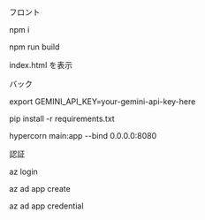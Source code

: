 フロント

npm i

npm run build

index.html を表示

バック

export GEMINI_API_KEY=your-gemini-api-key-here

pip install -r requirements.txt

hypercorn main:app --bind 0.0.0.0:8080

認証

az login

az ad app create

az ad app credential
